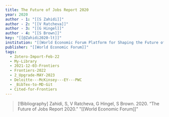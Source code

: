 ```yaml
---
title: The Future of Jobs Report 2020
year: 2020
author - 1: "[[S Zahidi]]"
author - 2: "[[V Ratcheva]]"
author - 3: "[[G Hingel]]"
author - 4: "[[S Brown]]"
key: "[[@Zahidi2020-lt]]"
institution: "[[World Economic Forum Platform for Shaping the Future of the New Economy and Society]]"
publisher: "[[World Economic Forum]]"
tags:
  - Zotero-Import-Feb-22
  - My-Library
  - 2021-12-03-Frontiers
  - Frontiers-2022
  - 2_Upgrade-MAY-2023
  - Deloitte---McKinsey---EY---PWC
  - _BibTex-to-MD-Git
  - Cited-for-Frontiers
---
```


> [!Bibliography]
> Zahidi, S, V Ratcheva, G Hingel, S Brown. 2020. “The Future of Jobs Report 2020.” "[[World Economic Forum]]"